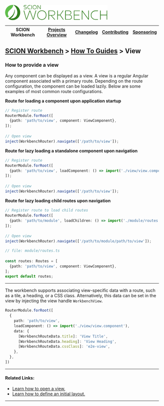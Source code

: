 <a href="/README.md"><img src="/resources/branding/scion-workbench-banner.svg" height="50" alt="SCION Workbench"></a>

| SCION Workbench | [Projects Overview][menu-projects-overview] | [Changelog][menu-changelog] | [Contributing][menu-contributing] | [Sponsoring][menu-sponsoring] |  
| --- | --- | --- | --- | --- |

## [SCION Workbench][menu-home] > [How To Guides][menu-how-to] > View

### How to provide a view
Any component can be displayed as a view. A view is a regular Angular component associated with a primary route. Depending on the route configuration, the component can be loaded lazily. Below are some examples of most common route configurations.

**Route for loading a component upon application startup**
  
```ts
// Register route
RouterModule.forRoot([
  {path: 'path/to/view', component: ViewComponent},
]);

// Open view
inject(WorkbenchRouter).navigate(['/path/to/view']);
```

**Route for lazy loading a standalone component upon navigation**
    
```ts
// Register route
RouterModule.forRoot([
  {path: 'path/to/view', loadComponent: () => import('./view/view.component')},
]);

// Open view
inject(WorkbenchRouter).navigate(['/path/to/view']);
```

**Route for lazy loading child routes upon navigation** 

```ts
// Register route to load child routes
RouterModule.forRoot([
  {path: 'path/to/module', loadChildren: () => import('./module/routes')},
]);

// Open view
inject(WorkbenchRouter).navigate(['/path/to/module/path/to/view']);
```
```ts
// file: module/routes.ts

const routes: Routes = [
  {path: 'path/to/view', component: ViewComponent},
];
export default routes;
```

***

The workbench supports associating view-specific data with a route, such as a tile, a heading, or a CSS class. Alternatively, this data can be set in the view by injecting the view handle `WorkbenchView`.

```ts
RouterModule.forRoot([
  {
    path: 'path/to/view',
    loadComponent: () => import('./view/view.component'),
    data: {
      [WorkbenchRouteData.title]: 'View Title',
      [WorkbenchRouteData.heading]: 'View Heading',
      [WorkbenchRouteData.cssClass]: 'e2e-view',
    },
  },
])
```

***
#### Related Links:
- [Learn how to open a view.][link-how-to-open-view] 
- [Learn how to define an initial layout.][link-how-to-define-initial-layout] 
***

[link-how-to-open-view]: /docs/site/howto/how-to-open-view.md
[link-how-to-define-initial-layout]: /docs/site/howto/how-to-define-initial-layout.md

[menu-how-to]: /docs/site/howto/how-to.md
[menu-home]: /README.md
[menu-projects-overview]: /docs/site/projects-overview.md
[menu-changelog]: /docs/site/changelog.md
[menu-contributing]: /CONTRIBUTING.md
[menu-sponsoring]: /docs/site/sponsoring.md
